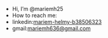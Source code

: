 -  Hi, I’m @mariemh25
-  How to reach me:
- linkedin:[mariem-helmy-b38506323](http://www.linkedin.com/in/mariem-helmy-b38506323)
- gmail:mariemh636@gmail.com

<!---
mariemh25/mariemh25 is a ✨ special ✨ repository because its `README.md` (this file) appears on your GitHub profile.
You can click the Preview link to take a look at your changes.
--->
